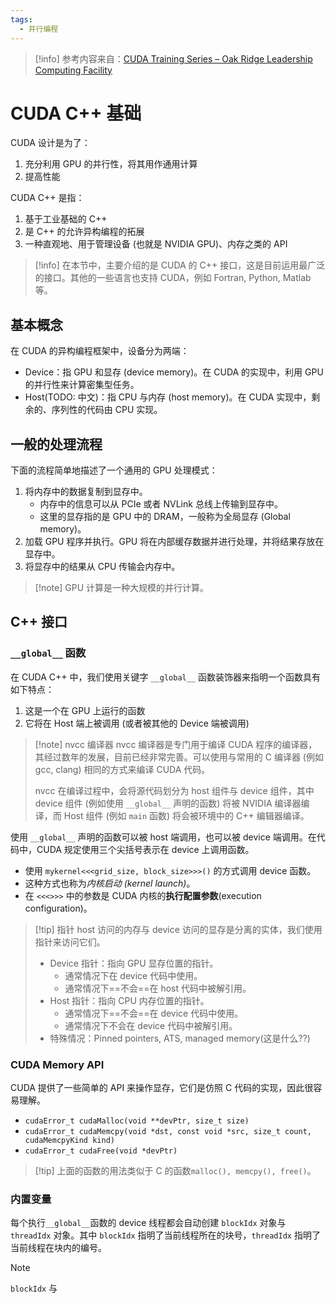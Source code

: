 ```yaml
---
tags:
  - 并行编程
---
```


> [!info] 参考内容来自：[CUDA Training Series – Oak Ridge Leadership Computing Facility](https://www.olcf.ornl.gov/cuda-training-series/)

# CUDA C++ 基础

CUDA 设计是为了：
1. 充分利用 GPU 的并行性，将其用作通用计算
2. 提高性能

CUDA C++ 是指：
1. 基于工业基础的 C++
2. 是 C++ 的允许异构编程的拓展
3. 一种直观地、用于管理设备 (也就是 NVIDIA GPU)、内存之类的 API

> [!info] 在本节中，主要介绍的是 CUDA 的 C++ 接口，这是目前运用最广泛的接口。其他的一些语言也支持 CUDA，例如 Fortran, Python, Matlab 等。

## 基本概念

在 CUDA 的异构编程框架中，设备分为两端：
- Device：指 GPU 和显存 (device memory)。在 CUDA 的实现中，利用 GPU 的并行性来计算密集型任务。
- Host(TODO: 中文)：指 CPU 与内存 (host memory)。在 CUDA 实现中，剩余的、序列性的代码由 CPU 实现。

## 一般的处理流程

下面的流程简单地描述了一个通用的 GPU 处理模式：

1. 将内存中的数据复制到显存中。
	- 内存中的信息可以从 PCIe 或者 NVLink 总线上传输到显存中。
	- 这里的显存指的是 GPU 中的 DRAM，一般称为全局显存 (Global memory)。
2. 加载 GPU 程序并执行。GPU 将在内部缓存数据并进行处理，并将结果存放在显存中。
3. 将显存中的结果从 CPU 传输会内存中。

> [!note] GPU 计算是一种大规模的并行计算。

## C++ 接口

### `__global__` 函数

在 CUDA C++ 中，我们使用关键字 `__global__` 函数装饰器来指明一个函数具有如下特点：
1. 这是一个在 GPU 上运行的函数
2. 它将在 Host 端上被调用 (或者被其他的 Device 端被调用)

> [!note] nvcc 编译器
> nvcc 编译器是专门用于编译 CUDA 程序的编译器，其经过数年的发展，目前已经非常完善。可以使用与常用的 C 编译器 (例如 gcc, clang) 相同的方式来编译 CUDA 代码。
>
> nvcc 在编译过程中，会将源代码划分为 host 组件与 device 组件，其中 device 组件 (例如使用 `__global__` 声明的函数) 将被 NVIDIA 编译器编译，而 Host 组件 (例如 `main` 函数) 将会被环境中的 C++ 编辑器编译。

使用 `__global__` 声明的函数可以被 host 端调用，也可以被 device 端调用。在代码中，CUDA 规定使用三个尖括号表示在 device 上调用函数。
- 使用 `mykernel<<<grid_size, block_size>>>()` 的方式调用 device 函数。
- 这种方式也称为*内核启动 (kernel launch)*。
- 在 `<<<>>>` 中的参数是 CUDA 内核的**执行配置参数**(execution configuration)。

> [!tip] 指针
> host 访问的内存与 device 访问的显存是分离的实体，我们使用指针来访问它们。
> - Device 指针：指向 GPU 显存位置的指针。
> 	- 通常情况下在 device 代码中使用。
> 	- 通常情况下==不会==在 host 代码中被解引用。
> - Host 指针：指向 CPU 内存位置的指针。
> 	- 通常情况下==不会==在 device 代码中使用。
> 	- 通常情况下不会在 device 代码中被解引用。
> - 特殊情况：Pinned pointers, ATS, managed memory(这是什么??)

### CUDA Memory API

CUDA 提供了一些简单的 API 来操作显存，它们是仿照 C 代码的实现，因此很容易理解。
- `cudaError_t cudaMalloc(void **devPtr, size_t size)`
- `cudaError_t cudaMemcpy(void *dst, const void *src, size_t count, cudaMemcpyKind kind)`
- `cudaError_t cudaFree(void *devPtr)`

> [!tip] 上面的函数的用法类似于 C 的函数`malloc(), memcpy(), free()`。

### 内置变量

每个执行`__global__`函数的 device 线程都会自动创建 `blockIdx` 对象与 `threadIdx` 对象。其中 `blockIdx` 指明了当前线程所在的块号，`threadIdx` 指明了当前线程在块内的编号。

> [!note] 
> `blockIdx` 与 
